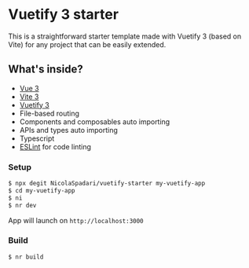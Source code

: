# Vuetify 3 starter

This is a straightforward starter template made with Vuetify 3 (based on Vite) for any project that can be easily extended.

## What's inside?

- [Vue 3](https://vuejs.org)
- [Vite 3](https://vitejs.dev)
- [Vuetify 3](https://next.vuetifyjs.com)
- File-based routing
- Components and composables auto importing
- APIs and types auto importing
- Typescript
- [ESLint](https://eslint.org) for code linting

### Setup

```sh
$ npx degit NicolaSpadari/vuetify-starter my-vuetify-app
$ cd my-vuetify-app
$ ni
$ nr dev
```

App will launch on `http://localhost:3000`

### Build

```sh
$ nr build
```